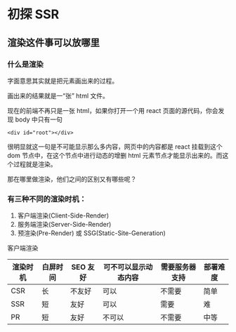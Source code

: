 # 初探 SSR
## 渲染这件事可以放哪里

### 什么是渲染
字面意思其实就是把元素画出来的过程。

画出来的结果就是一“张” html 文件。

现在的前端不再只是一张 html，如果你打开一个用 react 页面的源代码，你会发现 body 中只有一句

`<div id="root"></div>`

很明显就这一句是不可能显示那么多内容，网页中的内容都是 react 挂载到这个 dom 节点中，在这个节点中进行动态的增删 html 元素节点才能显示出来的。而这个过程就是渲染。

那在哪里做渲染，他们之间的区别又有哪些呢？

### 有三种不同的渲染时机：

1. 客户端渲染(Client-Side-Render)
2. 服务端渲染(Server-Side-Render)
3. 预渲染(Pre-Render) 或 SSG(Static-Site-Generation) 

客户端渲染

| 渲染时机 | 白屏时间 | SEO 友好 | 可不可以显示动态内容 | 需要服务器支持 | 部署难度 |
| ------- | -------- | --------| ------------------ | ------------- | -------- |
| CSR     |    长    |  不友好  |        可以        |     不需要     |   简单   |
| SSR     |    短    |  友好    |        可以        |      需要     |    难    |
| PR      |    短    |  友好    |       不可以       |     不需要     |   中等   |

